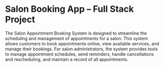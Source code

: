#  Salon Booking App – Full Stack Project
The Salon Appointment Booking System is designed to streamline the scheduling and management of appointments for a salon. This system allows customers to book appointments online, view available services, and manage their bookings. For salon administrators, the system provides tools to manage appointment schedules, send reminders, handle cancellations and rescheduling, and maintain a record of all appointments.
